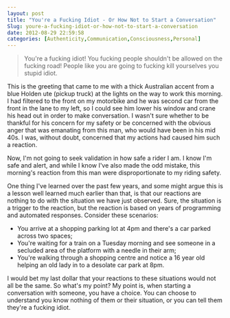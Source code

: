 ```yaml
---
layout: post
title: "You're a Fucking Idiot - Or How Not to Start a Conversation"
Slug: youre-a-fucking-idiot-or-how-not-to-start-a-conversation
date: 2012-08-29 22:59:58
categories: [Authenticity,Communication,Consciousness,Personal]
---
```

> You're a fucking idiot! You fucking people shouldn't be allowed on the fucking road! People like you are going to fucking kill yourselves you stupid idiot.

This is the greeting that came to me with a thick Australian accent from a blue Holden ute (pickup truck) at the lights on the way to work this morning. I had filtered to the front on my motorbike and he was second car from the front in the lane to my left, so I could see him lower his window and crane his head out in order to make conversation. I wasn't sure whether to be thankful for his concern for my safety or be concerned with the obvious anger that was emanating from this man, who would have been in his mid 40s. I was, without doubt, concerned that my actions had caused him such a reaction.

Now, I'm not going to seek validation in how safe a rider I am. I know I'm safe and alert, and while I know I've also made the odd mistake, this morning's reaction from this man were disproportionate to my riding safety.

One thing I've learned over the past few years, and some might argue this is a lesson well learned much earlier than that, is that our reactions are nothing to do with the situation we have just observed. Sure, the situation is a trigger to the reaction, but the reaction is based on years of programming and automated responses. Consider these scenarios:

- You arrive at a shopping parking lot at 4pm and there's a car parked across two spaces;
- You're waiting for a train on a Tuesday morning and see someone in a secluded area of the platform with a needle in their arm;
- You're walking through a shopping centre and notice a 16 year old helping an old lady in to a desolate car park at 8pm.

I would bet my last dollar that your reactions to these situations would not all be the same. So what's my point? My point is, when starting a conversation with someone, you have a choice. You can choose to understand you know nothing of them or their situation, or you can tell them they're a fucking idiot.
